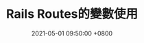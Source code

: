 ---
title:  "Rails Routes的變數使用"
date:   2021-05-01 09:50:00 +0800
categories: Note
tags:  [Rails]
--- 